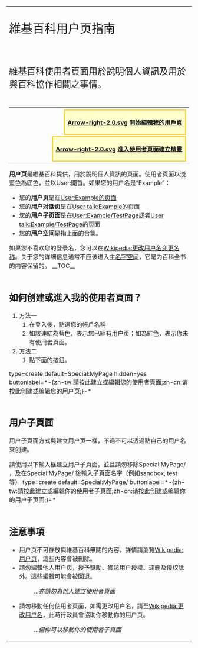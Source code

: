 <table>
<tbody>
<tr class="odd">
<td><div style="font-size: 200%">
<p>維基百科用户页指南</p>
</div>
<p><br />
</p>
<div style="font-size: 150%">
<p>維基百科使用者頁面用於說明個人資訊及用於與百科協作相關之事情。</p>
</div></td>
</tr>
<tr class="even">
<td><table>
<tbody>
<tr class="odd">
<td><div class="plainlinks" style="float:right;margin-top:4px;font-weight:bold;padding:4px 8px;-moz-border-radius:10px;background-color:#ffc;border:2px solid #fc0; clear:left;">
<p><a href="https://zh.wikipedia.org/wiki/File:Arrow-right-2.0.svg" title="fig:Arrow-right-2.0.svg">Arrow-right-2.0.svg</a> <a href="http://zh.wikipedia.org/wiki/Special:MyPage?action=edit">開始編輯我的用戶頁</a></p>
</div>
<div class="plainlinks" style="float:right;margin-top:4px;font-weight:bold;padding:4px 8px;-moz-border-radius:10px;background-color:#ffc;border:2px solid #fc0; clear:left;">
<p><a href="https://zh.wikipedia.org/wiki/File:Arrow-right-2.0.svg" title="fig:Arrow-right-2.0.svg">Arrow-right-2.0.svg</a> <a href="https://zh.wikipedia.org/wiki/Wikipedia:創建條目精靈/用户页" title="wikilink">進入使用者頁面建立精靈</a></p>
</div></td>
</tr>
</tbody>
</table>
<p><strong>用户页</strong>是維基百科提供，用於說明個人資訊的頁面。使用者頁面以淺藍色為底色，並以User:開首。如果您的用户名是“Example”：</p>
<ul>
<li>您的<strong>用户页</strong>是在<a href="https://zh.wikipedia.org/wiki/User:Example" title="wikilink">User:Example的页面</a></li>
<li>您的<strong>用户对话页</strong>是在<a href="https://zh.wikipedia.org/wiki/User_talk:Example" title="wikilink">User talk:Example的页面</a></li>
<li>您的<strong>用户子页面</strong>是在<a href="https://zh.wikipedia.org/wiki/User:Example/TestPage" title="wikilink">User:Example/TestPage或者</a><a href="https://zh.wikipedia.org/wiki/User_talk:Example/TestPage" title="wikilink">User talk:Example/TestPage的页面</a></li>
<li>您的<strong>用户空间</strong>是指上面的合集。</li>
</ul>
<p>如果您不喜欢您的登录名，您可以在<a href="https://zh.wikipedia.org/wiki/Wikipedia:更改用户名" title="wikilink">Wikipedia:更改用户名变更名称</a>。关于您的详细信息通常不应该进入主<a href="https://zh.wikipedia.org/wiki/Help:名字空间" title="wikilink">名字空间</a>，它是为百科全书的内容保留的。 __TOC__</p></td>
</tr>
<tr class="odd">
<td><h2 id="如何创建或進入我的使用者頁面">如何创建或進入我的使用者頁面？</h2>
<ol>
<li>方法一
<ol>
<li>在登入後，點選您的帳戶名稱</li>
<li>如該連結為藍色，表示您已經有用户页；如為紅色，表示你未有使用者頁面。</li>
</ol></li>
<li>方法二
<ol>
<li>點下面的按鈕。</li>
</ol></li>
</ol>
<p><inputbox> type=create default=Special:MyPage hidden=yes buttonlabel=*-{zh-tw:請按此建立或編輯您的使用者頁面;zh-cn:请按此创建或编辑您的用户页;}-* </inputbox></p></td>
</tr>
<tr class="even">
<td><h2 id="用户子頁面">用户子頁面</h2>
<p>用户子頁面方式與建立用户页一樣，不過不可以透過點自己的用户名來创建。</p>
<p>請使用以下輸入框建立用户子頁面，並且請勿移除Special:MyPage/ ，及在Special:MyPage/ 後輸入子頁面名字（例如sandbox, test等） <inputbox> type=create default=Special:MyPage/ buttonlabel=*-{zh-tw:請按此建立或編輯你的使用者子頁面;zh-cn:请按此创建或编辑你的用户子页面;}-* </inputbox></p></td>
</tr>
<tr class="odd">
<td><h2 id="注意事項">注意事項</h2>
<ul>
<li>用户页不可存放與維基百科無關的內容，詳情請瀏覽<a href="https://zh.wikipedia.org/wiki/Wikipedia:用户页" title="wikilink">Wikipedia:用户页</a>，這些內容會被刪除。</li>
<li>請勿編輯他人用户页，授予獎勵、獲該用户授權、速删及侵权除外。這些編輯可能會被回退。
<dl>
<dt></dt>
<dd>...<em>亦請勿為他人建立使用者頁面</em>
</dd>
</dl></li>
<li>請勿移動任何使用者頁面，如需更改用户名，請至<a href="https://zh.wikipedia.org/wiki/Wikipedia:更改用户名" title="wikilink">Wikipedia:更改用户名</a>，此時行政員會協助你移動你的用户页。
<dl>
<dt></dt>
<dd>...<em>但你可以移動你的使用者子頁面</em>
</dd>
</dl></li>
</ul></td>
</tr>
</tbody>
</table>